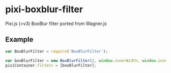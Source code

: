 # pixi-boxblur-filter

Pixi.js (>v3) BoxBlur filter ported from Wagner.js

## Example

```javascript
var BoxBlurFilter = require('BoxBlurFilter');

var boxBlurFilter = new BoxBlurFilter(2, window.innerWidth, window.innerHeight);
pixiContainer.filters = [boxBlurFilter];
```